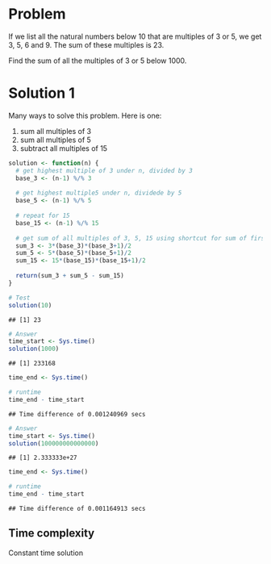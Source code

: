 # Problem

If we list all the natural numbers below 10 that are multiples of 3 or
5, we get 3, 5, 6 and 9. The sum of these multiples is 23.

Find the sum of all the multiples of 3 or 5 below 1000.

# Solution 1

Many ways to solve this problem. Here is one:

1.  sum all multiples of 3
2.  sum all multiples of 5
3.  subtract all multiples of 15

``` r
solution <- function(n) {
  # get highest multiple of 3 under n, divided by 3
  base_3 <- (n-1) %/% 3
  
  # get highest multiple5 under n, dividede by 5
  base_5 <- (n-1) %/% 5
  
  # repeat for 15
  base_15 <- (n-1) %/% 15
  
  # get sum of all multiples of 3, 5, 15 using shortcut for sum of first n natural numbers
  sum_3 <- 3*(base_3)*(base_3+1)/2
  sum_5 <- 5*(base_5)*(base_5+1)/2
  sum_15 <- 15*(base_15)*(base_15+1)/2
  
  return(sum_3 + sum_5 - sum_15)
}

# Test
solution(10)
```

    ## [1] 23

``` r
# Answer
time_start <- Sys.time()
solution(1000)
```

    ## [1] 233168

``` r
time_end <- Sys.time()

# runtime
time_end - time_start 
```

    ## Time difference of 0.001240969 secs

``` r
# Answer
time_start <- Sys.time()
solution(100000000000000)
```

    ## [1] 2.333333e+27

``` r
time_end <- Sys.time()

# runtime
time_end - time_start 
```

    ## Time difference of 0.001164913 secs

## Time complexity

Constant time solution
